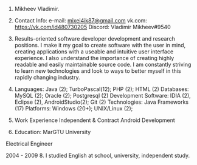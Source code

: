 1. Mikheev Vladimir.

2. Contact Info:
e-mail: mixei4ik87@gmail.com
vk.com:	https://vk.com/id480730205
Discord: Vladimir Mikheev#9540

3. Results-oriented software developer
development and research positions. I make it my goal to create software with the user in mind, creating
applications with a useable and intuitive user interface experience. I also understand the importance of
creating highly readable and easily maintainable source code. I am constantly striving to learn new
technologies and look to ways to better myself in this rapidly changing industry. 
4. Languages: Java (2); TurboPascal(12); PHP (2); HTML (2)
Databases: MySQL (2); Oracle (2); Postgresql (2)
Development Software: IDIA (2), Eclipse (2), AndroidStudio(2); Git (2)
Technologies: Java Frameworks (17)
Platforms: Windows (20+); UNIX/Linux (2);
6. Work Experience
Independent & Contract Android Development
7. Education:
MarGTU University

Electrical Engineer

2004 - 2009
8. I studied English at school, university, independent study.